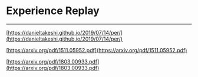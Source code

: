 # Experience Replay

---

[https://danieltakeshi.github.io/2019/07/14/per/](https://danieltakeshi.github.io/2019/07/14/per/)

[https://arxiv.org/pdf/1511.05952.pdf](https://arxiv.org/pdf/1511.05952.pdf)

[https://arxiv.org/pdf/1803.00933.pdf](https://arxiv.org/pdf/1803.00933.pdf)